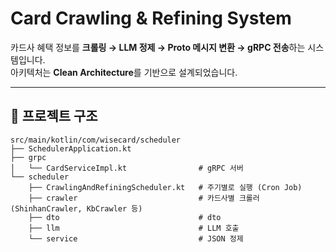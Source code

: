 # Card Crawling & Refining System

카드사 혜택 정보를 **크롤링 → LLM 정제 → Proto 메시지 변환 → gRPC 전송**하는 시스템입니다.  
아키텍처는 **Clean Architecture**를 기반으로 설계되었습니다.

---

## 📂 프로젝트 구조
```
src/main/kotlin/com/wisecard/scheduler
├── SchedulerApplication.kt
├── grpc
│   └── CardServiceImpl.kt                # gRPC 서버
└── scheduler
    ├── CrawlingAndRefiningScheduler.kt   # 주기별로 실행 (Cron Job)
    ├── crawler                           # 카드사별 크롤러 (ShinhanCrawler, KbCrawler 등)
    ├── dto                               # dto
    ├── llm                               # LLM 호출
    └── service                           # JSON 정제
```